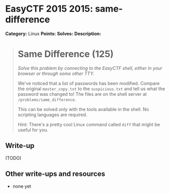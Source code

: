 # EasyCTF 2015 2015: same-difference

**Category:** Linux
**Points:** 
**Solves:** 
**Description:**

> # Same Difference (125)
> 
> 
> *Solve this problem by connecting to the EasyCTF shell, either in your browser or through some other TTY.*
> 
> 
> We've noticed that a list of passwords has been modified. Compare the original `master_copy.txt` to the `suspicious.txt` and tell us what the password was changed to! The files are on the shell server at `/problems/same_difference`.
> 
> 
> This can be solved only with the tools available in the shell. No scripting languages are required.
> 
> 
> Hint: There's a pretty cool Linux command called `diff` that might be useful for you.

## Write-up

(TODO)

## Other write-ups and resources

* none yet
